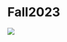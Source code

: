 # Fall2023


<img src="https://www.google.com/url?sa=i&url=https%3A%2F%2Fbernardmarr.com%2Fthe-top-5-data-science-and-analytics-trends-in-2023%2F&psig=AOvVaw2odx3nz04AdxfgxwkjWwIP&ust=1692992125071000&source=images&cd=vfe&opi=89978449&ved=0CA8QjRxqFwoTCMjHt6iF9oADFQAAAAAdAAAAABAE">
